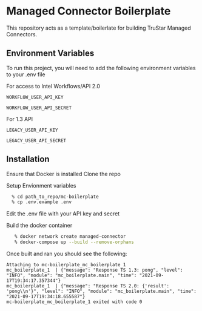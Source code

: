 
# Managed Connector Boilerplate

This repository acts as a template/boilerlate for building TruStar Managed Connectors.


## Environment Variables

To run this project, you will need to add the following environment variables to your .env file

For access to Intel Workflows/API 2.0

`WORKFLOW_USER_API_KEY`

`WORKFLOW_USER_API_SECRET`

For 1.3 API

`LEGACY_USER_API_KEY`

`LEGACY_USER_API_SECRET`

  
## Installation

Ensure that Docker is installed
Clone the repo

Setup Envionment variables

```bash
  % cd path_to_repo/mc-boilerplate
  % cp .env.example .env
```
Edit the .env file with your API key and secret

Build the docker container

```bash
   % docker network create managed-connector
   % docker-compose up --build --remove-orphans
```

Once built and ran you should see the following:

```
Attaching to mc-boilerplate_mc_boilerplate_1
mc_boilerplate_1  | {"message": "Response TS 1.3: pong", "level": "INFO", "module": "mc_boilerplate.main", "time": "2021-09-17T19:34:17.357344"}
mc_boilerplate_1  | {"message": "Response TS 2.0: {'result': 'pong\\n'}", "level": "INFO", "module": "mc_boilerplate.main", "time": "2021-09-17T19:34:18.655587"}
mc-boilerplate_mc_boilerplate_1 exited with code 0
```